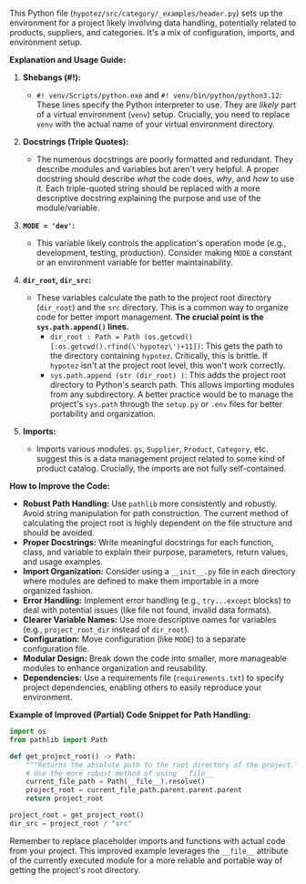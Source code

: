 This Python file (`hypotez/src/category/_examples/header.py`) sets up the environment for a project likely involving data handling, potentially related to products, suppliers, and categories.  It's a mix of configuration, imports, and environment setup.

**Explanation and Usage Guide:**

1. **Shebangs (#!):**
   - `#! venv/Scripts/python.exe` and `#! venv/bin/python/python3.12`:  These lines specify the Python interpreter to use. They are *likely* part of a virtual environment (`venv`) setup.  Crucially, you need to replace `venv` with the actual name of your virtual environment directory.

2. **Docstrings (Triple Quotes):**
   - The numerous docstrings are poorly formatted and redundant.  They describe modules and variables but aren't very helpful.  A proper docstring should describe *what* the code does, *why*, and *how* to use it.  Each triple-quoted string should be replaced with a more descriptive docstring explaining the purpose and use of the module/variable.

3. **`MODE = 'dev'`:**
   - This variable likely controls the application's operation mode (e.g., development, testing, production).  Consider making `MODE` a constant or an environment variable for better maintainability.

4. **`dir_root`, `dir_src`:**
   - These variables calculate the path to the project root directory (`dir_root`) and the `src` directory.  This is a common way to organize code for better import management.  **The crucial point is the `sys.path.append()` lines.**
      - `dir_root : Path = Path (os.getcwd()[:os.getcwd().rfind(\'hypotez\')+11])`: This gets the path to the directory containing `hypotez`.  Critically, this is brittle.   If `hypotez` isn't at the project root level, this won't work correctly.
      - `sys.path.append (str (dir_root) )`:  This adds the project root directory to Python's search path.  This allows importing modules from any subdirectory.   A better practice would be to manage the project's `sys.path` through the `setup.py` or `.env` files for better portability and organization.

5. **Imports:**
   - Imports various modules. `gs`, `Supplier`, `Product`, `Category`, etc. suggest this is a data management project related to some kind of product catalog.  Crucially, the imports are not fully self-contained.


**How to Improve the Code:**

* **Robust Path Handling:**  Use `pathlib` more consistently and robustly. Avoid string manipulation for path construction.  The current method of calculating the project root is highly dependent on the file structure and should be avoided.
* **Proper Docstrings:**  Write meaningful docstrings for each function, class, and variable to explain their purpose, parameters, return values, and usage examples.
* **Import Organization:**  Consider using a `__init__.py` file in each directory where modules are defined to make them importable in a more organized fashion.
* **Error Handling:** Implement error handling (e.g., `try...except` blocks) to deal with potential issues (like file not found, invalid data formats).
* **Clearer Variable Names:** Use more descriptive names for variables (e.g., `project_root_dir` instead of `dir_root`).
* **Configuration:** Move configuration (like `MODE`) to a separate configuration file.
* **Modular Design:** Break down the code into smaller, more manageable modules to enhance organization and reusability.
* **Dependencies:** Use a requirements file (`requirements.txt`) to specify project dependencies, enabling others to easily reproduce your environment.



**Example of Improved (Partial) Code Snippet for Path Handling:**

```python
import os
from pathlib import Path

def get_project_root() -> Path:
    """Returns the absolute path to the root directory of the project."""
    # Use the more robust method of using __file__
    current_file_path = Path(__file__).resolve()
    project_root = current_file_path.parent.parent.parent
    return project_root

project_root = get_project_root()
dir_src = project_root / "src"


```

Remember to replace placeholder imports and functions with actual code from your project. This improved example leverages the `__file__` attribute of the currently executed module for a more reliable and portable way of getting the project's root directory.